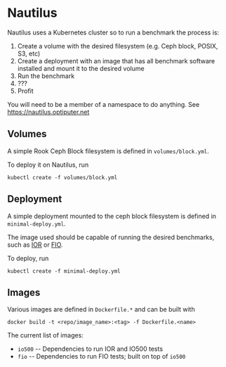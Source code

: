 # Nautilus

Nautilus uses a Kubernetes cluster so to run a benchmark the process is:
1. Create a volume with the desired filesystem (e.g. Ceph block, POSIX, S3, etc)
2. Create a deployment with an image that has all benchmark software installed and mount it to the desired volume
3. Run the benchmark
4. ???
5. Profit

You will need to be a member of a namespace to do anything. See https://nautilus.optiputer.net

## Volumes

A simple Rook Ceph Block filesystem is defined in `volumes/block.yml`.

To deploy it on Nautilus, run
```
kubectl create -f volumes/block.yml
```

## Deployment

A simple deployment mounted to the ceph block filesystem is defined in `minimal-deploy.yml`.

The image used should be capable of running the desired benchmarks, such as [IOR][ior] or [FIO][fio].

To deploy, run
```
kubectl create -f minimal-deploy.yml
```

## Images

Various images are defined in `Dockerfile.*` and can be built with
```
docker build -t <repo/image_name>:<tag> -f Dockerfile.<name>
```

The current list of images:
- `io500` -- Dependencies to run IOR and IO500 tests
- `fio` -- Dependencies to run FIO tests; built on top of `io500`


<!-- Links -->
[ior]: https://github.com/hpc/ior
[fio]: https://fio.readthedocs.io/en/latest/fio_doc.html#job-file-format
[io500]: https://www.vi4io.org/io500/
